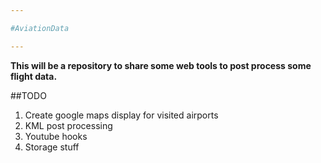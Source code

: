 ```yaml
---

#AviationData

---
```


__This will be a repository to share some web tools to post process some flight data.__

##TODO

1. Create google maps display for visited airports
2. KML post processing
3. Youtube hooks
4. Storage stuff
